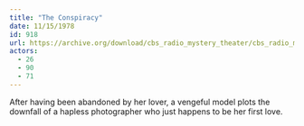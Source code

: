 ```yaml
---
title: "The Conspiracy"
date: 11/15/1978
id: 918
url: https://archive.org/download/cbs_radio_mystery_theater/cbs_radio_mystery_theater-0901-0950.zip/cbs_radio_mystery_theater-0901-0950%2Fcbsrmt_0918_the_conspiracy.mp3
actors:
  - 26
  - 90
  - 71
---
```

After having been abandoned by her lover, a vengeful model plots the downfall of a hapless photographer who just happens to be her first love.
